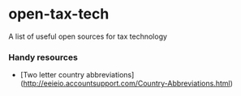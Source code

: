 # open-tax-tech
A list of useful open sources for tax technology

### Handy resources
* [Two letter country abbreviations] (http://eeieio.accountsupport.com/Country-Abbreviations.html)
